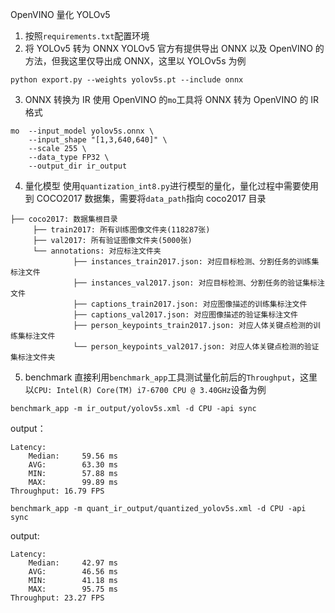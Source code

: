 OpenVINO 量化 YOLOv5

1. 按照`requirements.txt`配置环境
2. 将 YOLOv5 转为 ONNX
   YOLOv5 官方有提供导出 ONNX 以及 OpenVINO 的方法，但我这里仅导出成 ONNX，这里以 YOLOv5s 为例

```
python export.py --weights yolov5s.pt --include onnx
```

3. ONNX 转换为 IR
   使用 OpenVINO 的`mo`工具将 ONNX 转为 OpenVINO 的 IR 格式

```
mo  --input_model yolov5s.onnx \
    --input_shape "[1,3,640,640]" \
    --scale 255 \
    --data_type FP32 \
    --output_dir ir_output
```

4. 量化模型
   使用`quantization_int8.py`进行模型的量化，量化过程中需要使用到 COCO2017 数据集，需要将`data_path`指向 coco2017 目录

```
├── coco2017: 数据集根目录
     ├── train2017: 所有训练图像文件夹(118287张)
     ├── val2017: 所有验证图像文件夹(5000张)
     └── annotations: 对应标注文件夹
              ├── instances_train2017.json: 对应目标检测、分割任务的训练集标注文件
              ├── instances_val2017.json: 对应目标检测、分割任务的验证集标注文件
              ├── captions_train2017.json: 对应图像描述的训练集标注文件
              ├── captions_val2017.json: 对应图像描述的验证集标注文件
              ├── person_keypoints_train2017.json: 对应人体关键点检测的训练集标注文件
              └── person_keypoints_val2017.json: 对应人体关键点检测的验证集标注文件夹
```

5. benchmark
   直接利用`benchmark_app`工具测试量化前后的`Throughput`，这里以`CPU: Intel(R) Core(TM) i7-6700 CPU @ 3.40GHz`设备为例

```
benchmark_app -m ir_output/yolov5s.xml -d CPU -api sync
```

output：

```
Latency:
    Median:     59.56 ms
    AVG:        63.30 ms
    MIN:        57.88 ms
    MAX:        99.89 ms
Throughput: 16.79 FPS
```

```
benchmark_app -m quant_ir_output/quantized_yolov5s.xml -d CPU -api sync
```

output:

```
Latency:
    Median:     42.97 ms
    AVG:        46.56 ms
    MIN:        41.18 ms
    MAX:        95.75 ms
Throughput: 23.27 FPS
```
